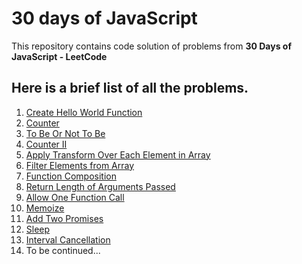 # 30 days of JavaScript

This repository contains code solution of problems from **30 Days of JavaScript - LeetCode** 

## Here is a brief list of all the problems.

1) [Create Hello World Function](https://leetcode.com/problems/create-hello-world-function/) 
2) [Counter](https://leetcode.com/problems/counter) 
3) [To Be Or Not To Be](https://leetcode.com/problems/to-be-or-not-to-be) 
4) [Counter II](https://leetcode.com/problems/counter-ii/) 
5) [Apply Transform Over Each Element in Array](https://leetcode.com/problems/apply-transform-over-each-element-in-array/) 
6) [Filter Elements from Array](https://leetcode.com/problems/filter-elements-from-array)
7) [Function Composition](https://leetcode.com/problems/function-composition)
8) [Return Length of Arguments Passed](https://leetcode.com/problems/return-length-of-arguments-passed)
9) [Allow One Function Call](https://leetcode.com/problems/allow-one-function-call)
10) [Memoize](https://leetcode.com/problems/memoize)
11) [Add Two Promises](https://leetcode.com/problems/add-two-promises)
12) [Sleep](https://leetcode.com/problems/sleep)
13) [Interval Cancellation](https://leetcode.com/problems/interval-cancellation)
14) To be continued...
